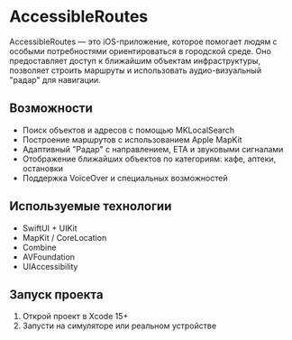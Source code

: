 # AccessibleRoutes

AccessibleRoutes — это iOS-приложение, которое помогает людям с особыми потребностями ориентироваться в городской среде. Оно предоставляет доступ к ближайшим объектам инфраструктуры, позволяет строить маршруты и использовать аудио-визуальный "радар" для навигации.

## Возможности

- Поиск объектов и адресов с помощью MKLocalSearch  
- Построение маршрутов с использованием Apple MapKit  
- Адаптивный "Радар" с направлением, ETA и звуковыми сигналами  
- Отображение ближайших объектов по категориям: кафе, аптеки, остановки  
- Поддержка VoiceOver и специальных возможностей

##  Используемые технологии

- SwiftUI + UIKit
- MapKit / CoreLocation
- Combine
- AVFoundation 
- UIAccessibility 

##  Запуск проекта

1. Открой проект в Xcode 15+
3. Запусти на симуляторе или реальном устройстве
